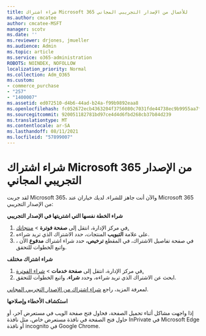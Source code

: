 ```yaml
---
title: شراء اشتراك Microsoft 365 للأعمال من الإصدار التجريبي المجاني
ms.author: cmcatee
author: cmcatee-MSFT
manager: scotv
ms.date: ''
ms.reviewer: drjones, jmueller
ms.audience: Admin
ms.topic: article
ms.service: o365-administration
ROBOTS: NOINDEX, NOFOLLOW
localization_priority: Normal
ms.collection: Adm_O365
ms.custom:
- commerce_purchase
- "257"
- "1400007"
ms.assetid: ed072510-d4b6-44ad-b24a-f99b9892eaa8
ms.openlocfilehash: fc052672ecb4363204f3756080c7031fde44738ec9b9955aa7ffbe9b57d2603a
ms.sourcegitcommit: 920051182781bd97ce4d4d6fbd268cb37b84d239
ms.translationtype: MT
ms.contentlocale: ar-SA
ms.lasthandoff: 08/11/2021
ms.locfileid: "57899007"
---
```

# <a name="buy-a-subscription-to-microsoft-365-from-your-free-trial"></a>شراء اشتراك Microsoft 365 من الإصدار التجريبي المجاني

لقد جربت Microsoft 365، والآن أنت جاهز للشراء. لديك خياران عند Microsoft 365 من الإصدار التجريبي:
  
 **شراء الخطة نفسها التي اشتريتها في الإصدار التجريبي**
  
1. في مركز الإدارة، انتقل إلى **صفحة فوترة** \> [منتجاتك.](https://go.microsoft.com/fwlink/p/?linkid=842054)
2. على علامة **التبويب** المنتجات، حدد الاشتراك الذي تريد شراءه.
3. في صفحة تفاصيل الاشتراك، في المقطع **ترخيص،** حدد شراء اشتراك **مدفوع** الآن ، واتبع الخطوات للتحقق.
 
**شراء اشتراك مختلف**
  
1. في مركز الإدارة، انتقل إلى **صفحة خدمات** \> [شراء الفوترة.](https://go.microsoft.com/fwlink/p/?linkid=868433)
2. ابحث عن الاشتراك الذي تريد شراءه، وحدد **شراء**، واتبع الخطوات للتحقق.

لمعرفة المزيد، راجع [شراء اشتراك من الإصدار التجريبي المجاني](https://docs.microsoft.com/microsoft-365/commerce/try-or-buy-microsoft-365#buy-a-subscription-from-your-free-trial).

**استكشاف الأخطاء وإصلاحها**

إذا واجهت مشاكل أثناء تحميل الصفحة، فحاول فتح صفحة الويب في مستعرض آخر، أو حاول فتح الصفحة في نافذة مستعرض خاص، مثل نافذة InPrivate في Microsoft Edge أو نافذة incognito في Google Chrome.